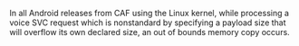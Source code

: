 In all Android releases from CAF using the Linux kernel, while processing a voice SVC request which is nonstandard by specifying a payload size that will overflow its own declared size, an out of bounds memory copy occurs.